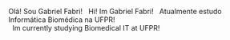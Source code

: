 Olá! Sou Gabriel Fabri!
&nbsp;
Hi! Im Gabriel Fabri!
&nbsp;
Atualmente estudo Informática Biomédica na UFPR!  
&nbsp;
Im currently studying Biomedical IT at UFPR!
